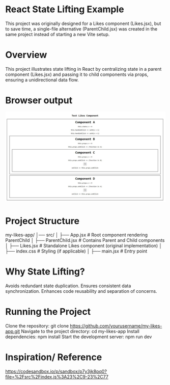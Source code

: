 # React State Lifting Example 

This project was originally designed for a Likes component (Likes.jsx), but to save time, a single-file alternative (ParentChild.jsx) was created in the same project instead of starting a new Vite setup.

# Overview
This project illustrates state lifting in React by centralizing state in a parent component (Likes.jsx) and passing it to child components via props, ensuring a unidirectional data flow.

# Browser output
![Alt text](src/assets/parent-child.jpg)
# Project Structure

my-likes-app/
│── src/
│   ├── App.jsx          # Root component rendering ParentChild
│   ├── ParentChild.jsx  # Contains Parent and Child components
│   ├── Likes.jsx        # Standalone Likes component (original implementation)
│   ├── index.css        # Styling (if applicable)
│   ├── main.jsx         # Entry point

# Why State Lifting?
Avoids redundant state duplication.
Ensures consistent data synchronization.
Enhances code reusability and separation of concerns.

# Running the Project
Clone the repository:                     git clone https://github.com/yourusername/my-likes-app.git
Navigate to the project directory:        cd my-likes-app
Install dependencies:                    npm install
Start the development server:            npm run dev

# Inspiration/ Reference
https://codesandbox.io/p/sandbox/p7y3jk8pq0?file=%2Fsrc%2Findex.js%3A23%2C9-23%2C77